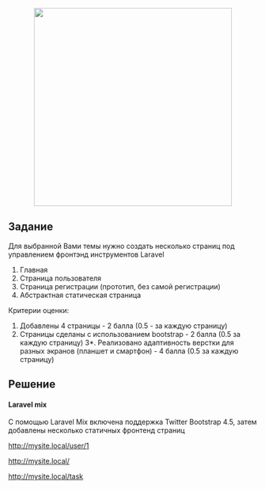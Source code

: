 <p align="center"><a href="https://laravel.com" target="_blank"><img src="https://raw.githubusercontent.com/laravel/art/master/logo-lockup/5%20SVG/2%20CMYK/1%20Full%20Color/laravel-logolockup-cmyk-red.svg" width="400"></a></p>



## Задание
Для выбранной Вами темы нужно создать несколько страниц под управлением фронтэнд инструментов Laravel

1. Главная
2. Страница пользователя
3. Страница регистрации (прототип, без самой регистрации)
4. Абстрактная статическая страница

Критерии оценки:
 1. Добавлены 4 страницы - 2 балла (0.5 - за каждую страницу)
2. Страницы сделаны с использованием bootstrap - 2 балла (0.5 за каждую страницу)
3*. Реализовано адаптивность верстки для разных экранов (планшет и смартфон) - 4 балла (0.5 за каждую страницу)


## Решение
#### Laravel mix

С помощью Laravel Mix включена поддержка Twitter Bootstrap 4.5, затем добавлены несколько статичных фронтенд страниц

http://mysite.local/user/1

http://mysite.local/

http://mysite.local/task


